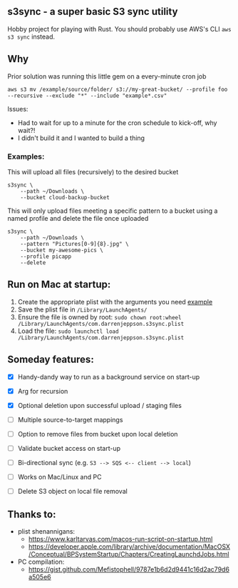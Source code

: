 ## s3sync - a super basic S3 sync utility
Hobby project for playing with Rust.  You should probably use AWS's CLI `aws s3 sync` instead.

## Why
Prior solution was running this little gem on a every-minute cron job
```
aws s3 mv /example/source/folder/ s3://my-great-bucket/ --profile foo --recursive --exclude "*" --include "example*.csv"
```

Issues:
* Had to wait for up to a minute for the cron schedule to kick-off, why wait?!
* I didn't build it and I wanted to build a thing


### Examples: 

This will upload all files (recursively) to the desired bucket
```
s3sync \
    --path ~/Downloads \
    --bucket cloud-backup-bucket
```

This will only upload files meeting a specific pattern to a bucket using a named profile and delete the file once uploaded
```
s3sync \
    --path ~/Downloads \
    --pattern "Pictures[0-9]{8}.jpg" \
    --bucket my-awesome-pics \
    --profile picapp 
    --delete
```

## Run on Mac at startup:
1. Create the appropriate plist with the arguments you need [example](com.darrenjeppson.s3sync.plist)
2. Save the plist file in `/Library/LaunchAgents/`
3. Ensure the file is owned by root: `sudo chown root:wheel /Library/LaunchAgents/com.darrenjeppson.s3sync.plist`
4. Load the file: `sudo launchctl load /Library/LaunchAgents/com.darrenjeppson.s3sync.plist`


## Someday features:
- [X] Handy-dandy way to run as a background service on start-up
- [x] Arg for recursion
- [x] Optional deletion upon successful upload / staging files
- [ ] Multiple source-to-target mappings
- [ ] Option to remove files from bucket upon local deletion
- [ ] Validate bucket access on start-up
- [ ] Bi-directional sync (e.g. `S3 --> SQS <-- client --> local`)
- [ ] Works on Mac/Linux and PC
- [ ] Delete S3 object on local file removal


## Thanks to:
* plist shenannigans:
  * https://www.karltarvas.com/macos-run-script-on-startup.html
  * https://developer.apple.com/library/archive/documentation/MacOSX/Conceptual/BPSystemStartup/Chapters/CreatingLaunchdJobs.html
* PC compilation:
  * https://gist.github.com/Mefistophell/9787e1b6d2d9441c16d2ac79d6a505e6

